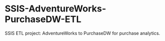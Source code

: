 # SSIS-AdventureWorks-PurchaseDW-ETL
SSIS ETL project: AdventureWorks to PurchaseDW for purchase analytics.
